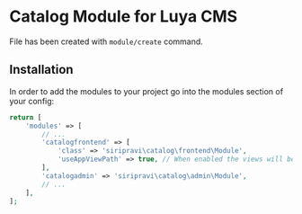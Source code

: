 # Catalog Module for Luya CMS

File has been created with `module/create` command.

## Installation

In order to add the modules to your project go into the modules section of your config:

```php
return [
    'modules' => [
        // ...
        'catalogfrontend' => [
            'class' => 'siripravi\catalog\frontend\Module',
            'useAppViewPath' => true, // When enabled the views will be looked up in the @app/views folder, otherwise the views shipped with the module will be used.
        ],
        'catalogadmin' => 'siripravi\catalog\admin\Module',
        // ...
    ],
];
```
